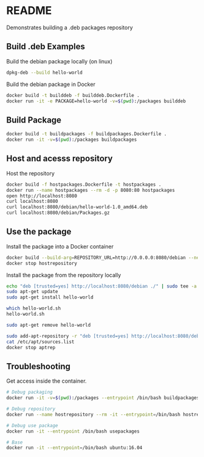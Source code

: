 # README
Demonstrates building a .deb packages repository

## Build .deb Examples 
Build the debian package locally (on linux)
```sh
dpkg-deb --build hello-world
```

Build the debian package in Docker
```sh
docker build -t builddeb -f builddeb.Dockerfile . 
docker run -it -e PACKAGE=hello-world -v=$(pwd):/packages builddeb
```

## Build Package
```sh
docker build -t buildpackages -f buildpackages.Dockerfile .
docker run -it -v=$(pwd):/packages buildpackages
```

## Host and acesss repository
Host the repository
```sh
docker build -f hostpackages.Dockerfile -t hostpackages .  
docker run --name hostpackages --rm -d -p 8080:80 hostpackages
open http://localhost:8080  
curl localhost:8080
curl localhost:8080/debian/hello-world-1.0_amd64.deb
curl localhost:8080/debian/Packages.gz
```

## Use the package
Install the package into a Docker container
```sh
docker build --build-arg=REPOSITORY_URL=http://0.0.0.0:8080/debian --network="host" -t usepackages --no-cache -f usepackages.Dockerfile . 
docker stop hostrepository
```

Install the package from the repository locally 
```sh
echo "deb [trusted=yes] http://localhost:8080/debian ./" | sudo tee -a /etc/apt/sources.list > /dev/null 
sudo apt-get update   
sudo apt-get install hello-world  

which hello-world.sh
hello-world.sh

sudo apt-get remove hello-world  

sudo add-apt-repository -r "deb [trusted=yes] http://localhost:8080/debian ./"
cat /etc/apt/sources.list
docker stop aptrep
```

## Troubleshooting
Get access inside the container. 
```sh
# Debug packaging
docker run -it -v=$(pwd):/packages --entrypoint /bin/bash buildpackages

# Debug repository
docker run --name hostrepository --rm -it --entrypoint=/bin/bash hostrepository 

# Debug use package
docker run -it --entrypoint /bin/bash usepackages 

# Base 
docker run -it --entrypoint=/bin/bash ubuntu:16.04 

```




